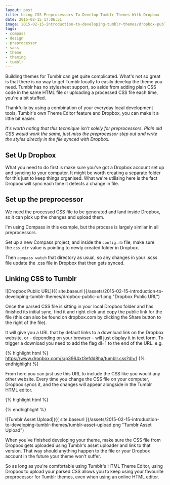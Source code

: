 ```yaml
---
layout: post
title: Using CSS Preprocessors To Develop Tumblr Themes With Dropbox
date: 2015-02-15 17:06:51
image: 2015-02-15-introduction-to-developing-tumblr-themes/dropbox-public-url.png
tags:
- compass
- design
- preprocessor
- sass
- theme
- theming
- tumblr
---
```

Building themes for Tumblr can get quite complicated. What's not so great is that there is no way to get Tumblr locally to easily develop the theme you need. Tumblr has no stylesheet support, so aside from adding plain CSS code in the same HTML file or uploading a processed CSS file each time, you're a bit stuffed.

Thankfully by using a combination of your everyday local development tools, Tumblr's own Theme Editor feature and Dropbox, you can make it a little bit easier.

*It's worth noting that this technique isn't solely for preprocessors. Plain old CSS would work the same, just miss the preprocessor step out and write the styles directly in the file synced with Dropbox.*

Set Up Dropbox
--------------

What you need to do first is make sure you've got a Dropbox account set up and syncing to your computer. It might be worth creating a separate folder for this just to keep things organised. What we're utilising here is the fact Dropbox will sync each time it detects a change in file.

Set up the preprocessor
-----------------------

We need the processed CSS file to be generated and land inside Dropbox, so it can pick up the changes and upload them.

I'm using Compass in this example, but the process is largely similar in all preprocessors.

Set up a new Compass project, and inside the <code>config.rb</code> file, make sure the <code>css_dir</code> value is pointing to newly created folder in Dropbox.

Then <code>compass watch</code> that directory as usual, so any changes in your .scss file update the .css file in Dropbox that then gets synced.

Linking CSS to Tumblr
---------------------

![Dropbox Public URL]({{ site.baseurl }}/assets/2015-02-15-introduction-to-developing-tumblr-themes/dropbox-public-url.png "Dropbox Public URL")

Once the parsed CSS file is sitting in your local Dropbox folder and has finished its initial sync, find it and right click and copy the public link for the file (this can also be found on dropbox.com by clicking the Share button to the right of the file).

It will give you a URL that by default links to a download link on the Dropbox website, or - depending on your browser - will just display it in text form. To trigger a download you need to add the flag dl=1 to the end of the URL. e.g.

{% highlight html %}
https://www.dropbox.com/s/p3964xt3efdd8ha/tumblr.css?dl=1
{% endhighlight %}

From here you can just use this URL to include the CSS like you would any other website. Every time you change the CSS file on your computer, Dropbox syncs it, and the changes will appear alongside in the Tumblr HTML editor.

{% highlight html %}
<link rel="stylesheet" type="text/css" href="https://www.dropbox.com/s/p3964xt3efdd8ha/tumblr.css?dl=1" />
{% endhighlight %}

![Tumblr Asset Upload]({{ site.baseurl }}/assets/2015-02-15-introduction-to-developing-tumblr-themes/tumblr-asset-upload.png "Tumblr Asset Upload")

When you've finished developing your theme, make sure the CSS file from Dropbox gets uploaded using Tumblr's asset uploader and link to that version. That way should anything happen to the file or your Dropbox account in the future your theme won't suffer.

So as long as you're comfortable using Tumblr's HTML Theme Editor, using Dropbox to upload your parsed CSS allows you to keep using your favourite preprocessor for Tumblr themes, even when using an online HTML editor.